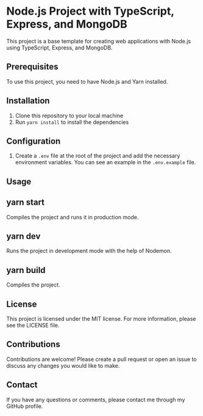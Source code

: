# Node.js Project with TypeScript, Express, and MongoDB

This project is a base template for creating web applications with Node.js using TypeScript, Express, and MongoDB.

## Prerequisites

To use this project, you need to have Node.js and Yarn installed.

## Installation

1. Clone this repository to your local machine
2. Run `yarn install` to install the dependencies

## Configuration

1. Create a `.env` file at the root of the project and add the necessary environment variables. You can see an example in the `.env.example` file.

## Usage

## yarn start

Compiles the project and runs it in production mode.

## yarn dev

Runs the project in development mode with the help of Nodemon.

## yarn build

Compiles the project.

## License

This project is licensed under the MIT license. For more information, please see the LICENSE file.

## Contributions

Contributions are welcome! Please create a pull request or open an issue to discuss any changes you would like to make.

## Contact

If you have any questions or comments, please contact me through my GitHub profile.
